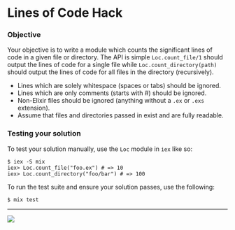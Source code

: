 # Lines of Code Hack

### Objective
Your objective is to write a module which counts the significant lines of code in a given file or directory. The API is simple `Loc.count_file/1` should output the lines of code for a single file while `Loc.count_directory(path)` should output the lines of code for all files in the directory (recursively).

- Lines which are solely whitespace (spaces or tabs) should be ignored.
- Lines which are only comments (starts with #) should be ignored.
- Non-Elixir files should be ignored (anything without a `.ex` or `.exs` extension).
- Assume that files and directories passed in exist and are fully readable.

### Testing your solution
To test your solution manually, use the `Loc` module in `iex` like so:

```
$ iex -S mix
iex> Loc.count_file("foo.ex") # => 10
iex> Loc.count_directory("foo/bar") # => 100
```

To run the test suite and ensure your solution passes, use the following:
```
$ mix test
```

---

![](https://media4.giphy.com/media/10AYkGR9M75nLW/giphy.gif?response_id=595fb8e0f6c24119376755d5)
